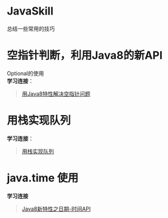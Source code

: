# JavaSkill
总结一些常用的技巧
# 空指针判断，利用Java8的新API
Optional的使用  
**学习连接**：  
>[用Java8特性解决空指针问题](https://mp.weixin.qq.com/s/OULFKH9e3Zs1CiMlwxg2tA)

# 用栈实现队列  
**学习连接**：  
>[用栈实现队列](https://mp.weixin.qq.com/s/IiOUgS5jZ6pgVqUAJHwNKg)

# java.time 使用
**学习连接**
>[Java8新特性之日期-时间API](https://mp.weixin.qq.com/s?__biz=MzU2MTI4MjI0MQ==&mid=2247485381&idx=1&sn=11588d5d737b815aacd203c835cda00d&chksm=fc7a6a6bcb0de37d5ae9fdd548b84c9219de53acea7dddfaf8ff2307ed3bab57babb5737d35c&scene=0#rd)


